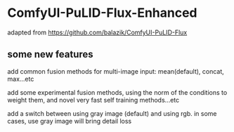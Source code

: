 # ComfyUI-PuLID-Flux-Enhanced
adapted from https://github.com/balazik/ComfyUI-PuLID-Flux

## some new features
add common fusion methods for multi-image input: mean(default), concat, max...etc

add some experimental fusion methods, using the norm of the conditions to weight them, and novel very fast self training methods...etc

add a switch between using gray image (default) and using rgb. in some cases, use gray image will bring detail loss
